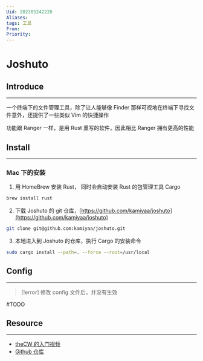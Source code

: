 ```yaml
---
Uid: 202305242228
Aliases: 
tags: 工具
From: 
Priority: 
---
```

# Joshuto

## Introduce 
---
一个终端下的文件管理工具，除了让人能够像 Finder 那样可视地在终端下寻找文件意外，还提供了一些类似 Vim 的快捷操作

功能跟 Ranger 一样，是用 Rust 重写的软件，因此相比 Ranger 拥有更高的性能

## Install 
---
### Mac 下的安装

1. 用 HomeBrew 安装 Rust， 同时会自动安装 Rust 的包管理工具 Cargo

```bash
brew install rust
```

2. 下载 Joshuto 的 git 仓库，[https://github.com/kamiyaa/joshuto](https://github.com/kamiyaa/joshuto)

```bash
git clone git@github.com:kamiyaa/joshuto.git
```

3. 本地进入到 Joshuto 的仓库，执行 Cargo 的安装命令

```bash
sudo cargo install --path=. --force --root=/usr/local
```

## Config
---
> [!error]
> 修改 config 文件后，并没有生效 

#TODO 

## Resource
---
- [theCW 的入门视频](https://www.bilibili.com/video/BV1Zo4y1G7QZ/?spm_id_from=333.337.search-card.all.click&vd_source=87dfd9b43712abc331544c4820fa4a87)
- [Github 仓库](https://github.com/kamiyaa/joshuto)

